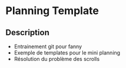 # Planning Template

## Description

* Entrainement git pour fanny
* Exemple de templates pour le mini planning
* Résolution du problème des scrolls
